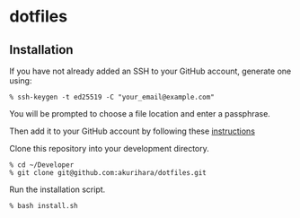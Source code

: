 # dotfiles

## Installation

If you have not already added an SSH to your GitHub account, generate one using:
```
% ssh-keygen -t ed25519 -C "your_email@example.com"
```
You will be prompted to choose a file location and enter a passphrase.

Then add it to your GitHub account by following these [instructions](https://docs.github.com/en/authentication/connecting-to-github-with-ssh/adding-a-new-ssh-key-to-your-github-account)

Clone this repository into your development directory.
```
% cd ~/Developer
% git clone git@github.com:akurihara/dotfiles.git
```

Run the installation script.
```
% bash install.sh
```
